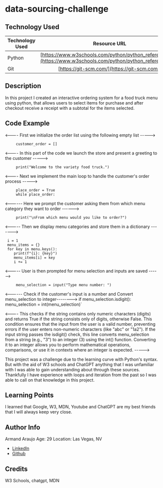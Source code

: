 # data-sourcing-challenge


## Technology Used 

| Technology Used | Resource URL | 
| ------------- |:-------------:| 
| Python | [https://www.w3schools.com/python/python_reference.asp](https://www.w3schools.com/python/python_reference.asp) | 
| Git | [https://git-scm.com/](https://git-scm.com/) | 

## Description 
In this project I created an interactive ordering system for a food truck menu using python, that allows users to select items for purchase and after checkout receive a receipt with a subtotal for the items selected.

## Code Example 

<---- First we initialize the order list using the following empty list ----->
         
         customer_order = []

 <---- In this part of the code we launch the store and present a greeting to the customer ----->

         print("Welcome to the variety food truck.")

<---- Next we implement the main loop to handle the customer's order process ----->

         place_order = True
         while place_order:

<------ Here we prompt the customer asking them from which menu category they want to order ------>

         print("\nFrom which menu would you like to order?")

<----- Then we display menu categories and store them in a dictionary ------->

     i = 1
     menu_items = {}
     for key in menu.keys():
        print(f"{i}: {key}")
        menu_items[i] = key
        i += 1

<-----  User is then prompted for menu selection and inputs are saved ------>

         menu_selection = input("Type menu number: ")

<------ Check if the customer's input is a number and Convert menu_selection to integer-------->
         if menu_selection.isdigit():
         menu_selection = int(menu_selection)`

<---- This checks if the string contains only numeric characters (digits) and  returns True if the string consists only of digits, otherwise False. This condition ensures that the input from the user is a valid number, preventing errors if the user enters non-numeric characters (like "abc" or "1a2"). If the input string passes the isdigit() check, this line converts menu_selection from a string (e.g., "3") to an integer (3) using the int() function.
Converting it to an integer allows you to perform mathematical operations, comparisons, or use it in contexts where an integer is expected. ----->








This project was a challenge due to the learning curve with Python's syntax. But with the aid of W3 schools and ChatGPT anything that I was unfamiliar with I was able to gain understanding about through these sources. Thankfully I have experience with loops and iteration from the past so I was able to call on that knowledge in this project.



## Learning Points 
I learned that Google, W3, MDN, Youtube and ChatGPT are my best friends that I will always keep very close. 


## Author Info
Armand Araujo
Age: 29
Location: Las Vegas, NV

 
* [LinkedIn](https://www.linkedin.com/in/armand-araujo-a82ba2291/) 
* [Github](https://github.com/Armand57araujo) 


## Credits 

W3 Schools, chatgpt, MDN
